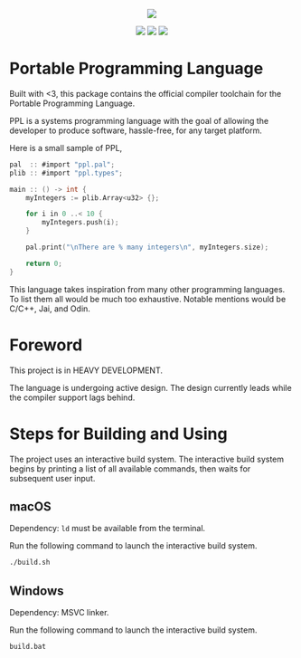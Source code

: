 <div>
  <p align="center">
    <img src="https://user-images.githubusercontent.com/38915815/155840268-844e6655-2554-4ac0-bacb-4d789f980b58.png" />
   

  </p>
  <p align="center">
    <img src="https://github.com/BluBloos/Portable-Programming-Language/workflows/macOS%20build/badge.svg"></img>
    <img src="https://github.com/BluBloos/Portable-Programming-Language/workflows/Ubuntu%20build/badge.svg"></img>
    <img src="https://github.com/BluBloos/Portable-Programming-Language/workflows/Windows%20build/badge.svg"></img>
  </p>
</div>

# Portable Programming Language

Built with <3, this package contains the official compiler toolchain for the
Portable Programming Language.

PPL is a systems programming language with the goal of allowing the developer
to produce software, hassle-free, for any target platform.

Here is a small sample of PPL,

```c
pal  :: #import "ppl.pal";
plib :: #import "ppl.types";

main :: () -> int {
    myIntegers := plib.Array<u32> {};

    for i in 0 ..< 10 {
        myIntegers.push(i);
    }

    pal.print("\nThere are % many integers\n", myIntegers.size);

    return 0;
}
```

This language takes inspiration from many other programming languages. To list
them all would be much too exhaustive. Notable mentions would be C/C++, Jai,
and Odin.

# Foreword

This project is in HEAVY DEVELOPMENT.

The language is undergoing active design. The design currently leads while the
compiler support lags behind.

# Steps for Building and Using

The project uses an interactive build system. The interactive build system
begins by printing a list of all available commands, then waits for
subsequent user input.

## macOS

Dependency: `ld` must be available from the terminal. 

Run the following command to launch the interactive build system.

```bash
./build.sh
```

## Windows

Dependency: MSVC linker.

Run the following command to launch the interactive build system.

```batch
build.bat
```
